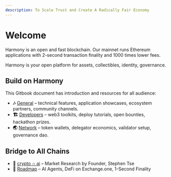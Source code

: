```yaml
---
description: To Scale Trust and Create A Radically Fair Economy
---
```


# Welcome

Harmony is an open and fast blockchain. Our mainnet runs Ethereum applications with 2-second transaction finality and 1000 times lower fees.

Harmony is your open platform for assets, collectibles, identity, governance.&#x20;

## Build on Harmony

This Gitbook document has introduction and resources for all audience:

* **🎶** [General](https://docs.harmony.one/home/general/introduction) – technical features, application showcases, ecosystem partners, community channels.
* **🏗️** [Developers](https://docs.harmony.one/home/developers/getting-started) – web3 toolkits, deploy tutorials, open bounties, hackathon prizes.
* **🌏** [Network](broken-reference) – token wallets, delegator economics, validator setup, governance dao.

## Bridge to All Chains

* **🧠** [crypto ∩ ai](https://xn--qv9h.s.country/) – Market Research by Founder, Stephen Tse
* **💪** [Roadmap](https://blog.harmony.one/p/harmony-2025-ai-agents-defi-on-exchangeone) – AI Agents, DeFi on Exchange.one, 1-Second Finality
